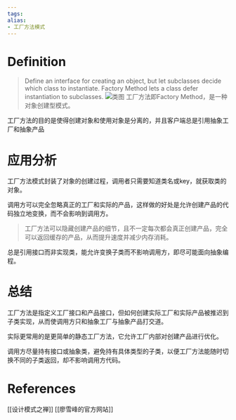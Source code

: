 ```yaml
---
tags: 
alias:
- 工厂方法模式
---
```

 
# Definition
> Define an interface for creating an object, but let subclasses decide which class to instantiate. Factory Method lets a class defer instantiation to subclasses.
![类图](https://gd-hbimg.huaban.com/906d900432dbc4b340e2c03673424cf5c936966515511-4sKpN2)
工厂方法即Factory Method，是一种对象创建型模式。

工厂方法的目的是使得创建对象和使用对象是分离的，并且客户端总是引用抽象工厂和抽象产品
# 应用分析
工厂方法模式封装了对象的创建过程，调用者只需要知道类名或key，就获取类的对象。

调用方可以完全忽略真正的工厂和实际的产品，这样做的好处是允许创建产品的代码独立地变换，而不会影响到调用方。

>工厂方法可以隐藏创建产品的细节，且不一定每次都会真正创建产品，完全可以返回缓存的产品，从而提升速度并减少内存消耗。

总是引用接口而非实现类，能允许变换子类而不影响调用方，即尽可能面向抽象编程。
# 总结
工厂方法是指定义工厂接口和产品接口，但如何创建实际工厂和实际产品被推迟到子类实现，从而使调用方只和抽象工厂与抽象产品打交道。

实际更常用的是更简单的静态工厂方法，它允许工厂内部对创建产品进行优化。

调用方尽量持有接口或抽象类，避免持有具体类型的子类，以便工厂方法能随时切换不同的子类返回，却不影响调用方代码。
# References 
[[设计模式之禅]]
[[廖雪峰的官方网站]]

